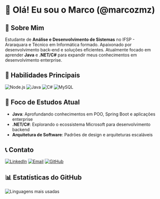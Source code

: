 # 👋 Olá! Eu sou o Marco (@marcozmz)

## 🚀 Sobre Mim

Estudante de **Análise e Desenvolvimento de Sistemas** no IFSP - Araraquara e Técnico em Informática formado. Apaixonado por desenvolvimento back-end e soluções eficientes. Atualmente focado em aprender **Java** e **.NET/C#** para expandir meus conhecimentos em desenvolvimento enterprise.

## 📌 Habilidades Principais

![Node.js](https://img.shields.io/badge/Node.js-339933?logo=nodedotjs&logoColor=white)
![Java](https://img.shields.io/badge/Java-ED8B00?logo=openjdk&logoColor=white)
![C#](https://img.shields.io/badge/C%23-239120?logo=c-sharp&logoColor=white)
![MySQL](https://img.shields.io/badge/MySQL-4479A1?logo=mysql&logoColor=white)

## 🎯 Foco de Estudos Atual

- **Java**: Aprofundando conhecimentos em POO, Spring Boot e aplicações enterprise
- **.NET/C#**: Explorando o ecossistema Microsoft para desenvolvimento backend
- **Arquitetura de Software**: Padrões de design e arquiteturas escaláveis

## 📞 Contato

[![LinkedIn](https://img.shields.io/badge/LinkedIn-0077B5?style=flat&logo=linkedin)](https://www.linkedin.com/in/marcoazanchettamontagna/)
[![Email](https://img.shields.io/badge/Email-D14836?style=flat&logo=gmail)](mailto:mamontagna100@gmail.com)
[![GitHub](https://img.shields.io/badge/GitHub-181717?style=flat&logo=github)](https://github.com/marcozmz)

## 📊 Estatísticas do GitHub

![Linguagens mais usadas](https://github-readme-stats.vercel.app/api/top-langs/?username=marcozmz&layout=compact&theme=radical)
